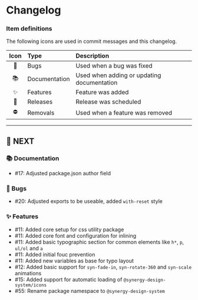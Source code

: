 # Changelog

### Item definitions

The following icons are used in commit messages and this changelog.

|  Icon  | Type          | Description
|:------:|:--------------|:----------------------------
|   🐛   | Bugs          | Used when a bug was fixed
|   📚   | Documentation | Used when adding or updating documentation
|   ✨   | Features      | Feature was added
|   🚀   | Releases      | Release was scheduled
|   ⛔   | Removals      | Used when a feature was removed

---

## 🚀 NEXT

### 📚 Documentation

- #17: Adjusted package.json author field

### 🐛 Bugs

- #20: Adjusted exports to be useable, added `with-reset` style

### ✨ Features

- #11: Added core setup for css utility package
- #11: Added core font and configuration for inlining
- #11: Added basic typographic section for common elements like `h*`, `p`, `ul/ol` and `a`
- #11: Added initial fouc prevention
- #11: Added new variables as base for typo layout
- #12: Added basic support for `syn-fade-in`, `syn-rotate-360` and `syn-scale` animations
- #15: Added support for automatic loading of `@synergy-design-system/icons`
- #55: Rename package namespace to `@synergy-design-system`

